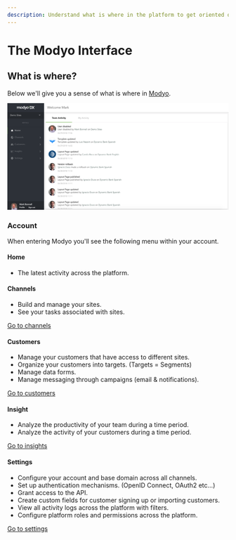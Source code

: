 ```yaml
---
description: Understand what is where in the platform to get oriented quickly.
---
```


# The Modyo Interface

## What is where?

Below we'll give you a sense of what is where in [Modyo](https://www.modyo.com/). 

![The Modyo interface](.gitbook/assets/screenshot-from-2019-04-11-14-27-50.png)

### Account

When entering Modyo you'll see the following menu within your account.

#### Home

* The latest activity across the platform. 

#### Channels

* Build and manage your sites.
* See your tasks associated with sites.

[Go to channels](https://support.modyo.com/hc/en-us/articles/360006583292-What-is-Channels-)

#### Customers

* Manage your customers that have access to different sites.
* Organize your customers into targets. \(Targets = Segments\)
* Manage data forms.
* Manage messaging through campaigns \(email & notifications\).

[Go to customers](https://support.modyo.com/hc/en-us/articles/360006583432)

#### Insight

* Analyze the productivity of your team during a time period.
* Analyze the activity of your customers during a time period.

[Go to insights](https://support.modyo.com/hc/en-us/articles/360005114872-Insights)

#### Settings

* Configure your account and base domain across all channels.
* Set up authentication mechanisms. \(OpenID Connect, OAuth2 etc...\)
* Grant access to the API.
* Create custom fields for customer signing up or importing customers.
* View all activity logs across the platform with filters.
* Configure platform roles and permissions across the platform.

[Go to settings](https://support.modyo.com/hc/en-us/articles/360002805792-Account-Settings)

